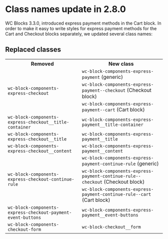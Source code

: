 # Class names update in 2.8.0

WC Blocks 3.3.0, introduced express payment methods in the Cart block. In order to make it easy to write styles for express payment methods for the Cart and Checkout blocks separately, we updated several class names:

## Replaced classes

<table>
	<tr>
		<th>Removed</th>
		<th>New class</th>
	</tr>
	<tr>
		<td rowspan="3"><code>wc-block-components-express-checkout</td>
		<td><code>wc-block-components-express-payment</code> (generic)</td>
	</tr>
	<tr>
		<td><code>wc-block-components-express-payment--checkout</code> (Checkout block)</td>
	</tr>
	<tr>
		<td><code>wc-block-components-express-payment--cart</code> (Cart block)</td>
	</tr>
	<tr>
		<td><code>wc-block-components-express-checkout__title-container</code></td>
		<td><code>wc-block-components-express-payment__title-container</code></td>
	</tr>
	<tr>
		<td><code>wc-block-components-express-checkout__title</code></td>
		<td><code>wc-block-components-express-payment__title</code></td>
	</tr>
	<tr>
		<td><code>wc-block-components-express-checkout__content</code></td>
		<td><code>wc-block-components-express-payment__content</code></td>
	</tr>
	<tr>
		<td rowspan="3"><code>wc-block-components-express-checkout-continue-rule</code></td>
		<td><code>wc-block-components-express-payment-continue-rule</code> (generic)</td>
	</tr>
	<tr>
		<td><code>wc-block-components-express-payment-continue-rule--checkout</code> (Checkout block)</td>
	</tr>
	<tr>
		<td><code>wc-block-components-express-payment-continue-rule--cart</code> (Cart block)</td>
	</tr>
	<tr>
		<td><code>wc-block-components-express-checkout-payment-event-buttons</code></td>
		<td><code>wc-block-components-express-payment__event-buttons</code></td>
	</tr>
	<tr>
		<td><code>wc-block-components-checkout-form</code></td>
		<td><code>wc-block-checkout__form</code></td>
	</tr>
</table>
